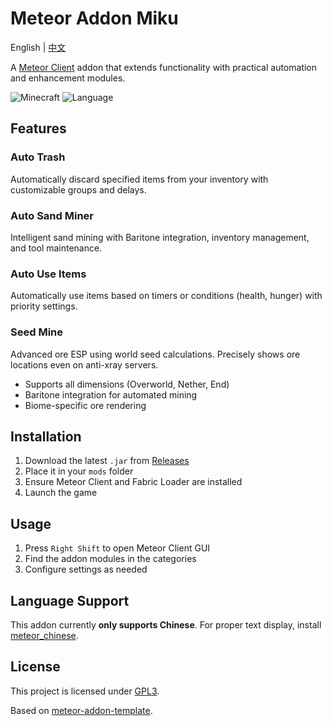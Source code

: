 # Meteor Addon Miku

English | [中文](README.md)

A [Meteor Client](https://meteorclient.com/) addon that extends functionality with practical automation and enhancement modules.

![Minecraft](https://img.shields.io/badge/Minecraft-1.21.x%20~%201.21-green.svg?style=for-the-badge&logo=minecraft)
![Language](https://img.shields.io/badge/Language-Chinese-blue.svg?style=for-the-badge)

## Features

### **Auto Trash**
Automatically discard specified items from your inventory with customizable groups and delays.

### **Auto Sand Miner**
Intelligent sand mining with Baritone integration, inventory management, and tool maintenance.

### **Auto Use Items**
Automatically use items based on timers or conditions (health, hunger) with priority settings.

### **Seed Mine**
Advanced ore ESP using world seed calculations. Precisely shows ore locations even on anti-xray servers.
- Supports all dimensions (Overworld, Nether, End)
- Baritone integration for automated mining
- Biome-specific ore rendering

## Installation

1. Download the latest `.jar` from [Releases](https://github.com/mikumiku7/meteor-miku/releases)
2. Place it in your `mods` folder
3. Ensure Meteor Client and Fabric Loader are installed
4. Launch the game

## Usage

1. Press `Right Shift` to open Meteor Client GUI
2. Find the addon modules in the categories
3. Configure settings as needed

## Language Support

This addon currently **only supports Chinese**. For proper text display, install [meteor_chinese](https://github.com/xingke0/meteor_chinese).

## License

This project is licensed under [GPL3](LICENSE).

Based on [meteor-addon-template](https://github.com/MeteorDevelopment/meteor-addon-template).
